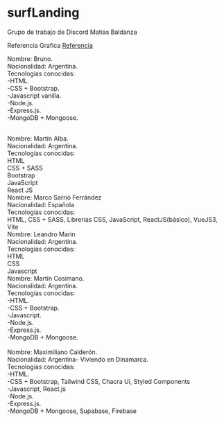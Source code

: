 # surfLanding

Grupo de trabajo de Discord Matias Baldanza

Referencia Grafica
[Referencia](https://dribbble.com/shots/9181377-Surf-School-Lessons-Landing-Page/attachments/1224385?mode=media)

Nombre: Bruno.
<br>
Nacionalidad: Argentina.
<br>
Tecnologías conocidas:
<br>
-HTML.
<br>
-CSS + Bootstrap.
<br>
-Javascript vanilla.
<br>
-Node.js.
<br>
-Express.js.
<br>
-MongoDB + Mongoose.
<br>

<br>
Nombre: Martín Alba.
<br>
Nacionalidad: Argentina.
<br>
Tecnologías conocidas:
<br>
HTML
<br>
CSS + SASS
<br>
Bootstrap
<br>
JavaScript
<br>
React JS

<br>
Nombre: Marco Sarrió Ferrández
<br>
Nacionalidad: Española
<br>
Tecnologías conocidas:
<br>
HTML, CSS + SASS, Librerias CSS, JavaScript, ReactJS(básico), VueJS3, Vite

<br>
Nombre: Leandro Marin
<br>
Nacionalidad: Argentina.
<br>
Tecnologías conocidas:
<br>
HTML
<br>
CSS
<br>
Javascript

<br>
Nombre: Martín Cosimano.
<br>
Nacionalidad: Argentina.
<br>
Tecnologías conocidas:
<br>
-HTML.
<br>
-CSS + Bootstrap.
<br>
-Javascript.
<br>
-Node.js.
<br>
-Express.js.
<br>
-MongoDB + Mongoose.
<br>

<br>
Nombre: Maximiliano Calderón.
<br>
Nacionalidad: Argentina- Viviendo en Dinamarca.
<br>
Tecnologías conocidas:
<br>
-HTML.
<br>
-CSS + Bootstrap, Tailwind CSS, Chacra Ui, Styled Components
<br>
-Javascript, React.js
<br>
-Node.js.
<br>
-Express.js.
<br>
-MongoDB + Mongoose, Supabase, Firebase
<br>
